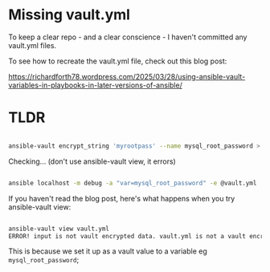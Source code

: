 # Missing vault.yml

To keep a clear repo  - and a clear conscience -  I haven't committed any vault.yml files.

To see how to recreate the vault.yml file, check out this blog post:

https://richardforth78.wordpress.com/2025/03/28/using-ansible-vault-variables-in-playbooks-in-later-versions-of-ansible/

# TLDR

```bash

ansible-vault encrypt_string 'myrootpass' --name mysql_root_password > vault.yml

```

Checking... 
(don't use ansible-vault view, it errors)

```bash

ansible localhost -m debug -a "var=mysql_root_password" -e @vault.yml

```

If you haven't read the blog post, here's what happens when you try ansible-vault view:


```bash

ansible-vault view vault.yml
ERROR! input is not vault encrypted data. vault.yml is not a vault encrypted file for vault.yml

```

This is because we set it up as a vault value to a variable eg `mysql_root_password`;

